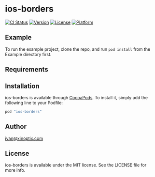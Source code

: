 # ios-borders

[![CI Status](http://img.shields.io/travis/ivan.abundis@digitalonus.com/ios-borders.svg?style=flat)](https://travis-ci.org/ivan.abundis@digitalonus.com/ios-borders)
[![Version](https://img.shields.io/cocoapods/v/ios-borders.svg?style=flat)](http://cocoapods.org/pods/ios-borders)
[![License](https://img.shields.io/cocoapods/l/ios-borders.svg?style=flat)](http://cocoapods.org/pods/ios-borders)
[![Platform](https://img.shields.io/cocoapods/p/ios-borders.svg?style=flat)](http://cocoapods.org/pods/ios-borders)

## Example

To run the example project, clone the repo, and run `pod install` from the Example directory first.

## Requirements

## Installation

ios-borders is available through [CocoaPods](http://cocoapods.org). To install
it, simply add the following line to your Podfile:

```ruby
pod "ios-borders"
```

## Author

ivan@xinoptix.com

## License

ios-borders is available under the MIT license. See the LICENSE file for more info.
